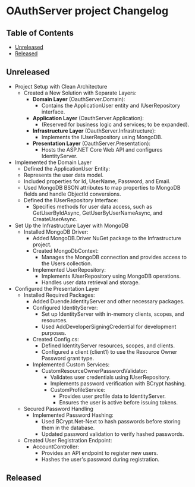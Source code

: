 # OAuthServer project Changelog

## Table of Contents

- [Unreleased](#unreleased)
- [Released](#released)

## Unreleased  

* Project Setup with Clean Architecture
  * Created a New Solution with Separate Layers:
     * **Domain Layer** (OauthServer.Domain): 
       * Contains the ApplicationUser entity and IUserRepository interface.
     * **Application Layer** (OauthServer.Application): 
       * (Reserved for business logic and services; to be expanded).
     * **Infrastructure Layer** (OauthServer.Infrastructure): 
       * Implements the IUserRepository using MongoDB.
     * **Presentation Layer** (OauthServer.Presentation): 
       * Hosts the ASP.NET Core Web API and configures IdentityServer.
* Implemented the Domain Layer
   * Defined the ApplicationUser Entity:
   * Represents the user data model.
   * Included properties for Id, UserName, Password, and Email.
   * Used MongoDB BSON attributes to map properties to MongoDB fields and handle ObjectId conversions.
   * Defined the IUserRepository Interface:
     * Specifies methods for user data access, such as GetUserByIdAsync, GetUserByUserNameAsync, and CreateUserAsync.
* Set Up the Infrastructure Layer with MongoDB
  * Installed MongoDB Driver:
    * Added MongoDB.Driver NuGet package to the Infrastructure project.
    * Created MongoDbContext:
      * Manages the MongoDB connection and provides access to the Users collection.
    * Implemented UserRepository:
      * Implements IUserRepository using MongoDB operations. 
      * Handles user data retrieval and storage.
* Configured the Presentation Layer
  * Installed Required Packages:
    * Added Duende.IdentityServer and other necessary packages. 
    * Configured IdentityServer:
      * Set up IdentityServer with in-memory clients, scopes, and resources. 
      * Used AddDeveloperSigningCredential for development purposes. 
    * Created Config.cs:
      * Defined IdentityServer resources, scopes, and clients. 
      * Configured a client (client1) to use the Resource Owner Password grant type. 
    * Implemented Custom Services:
      * CustomResourceOwnerPasswordValidator:
        * Validates user credentials using IUserRepository.
        * Implements password verification with BCrypt hashing.
        * CustomProfileService:
          * Provides user profile data to IdentityServer.
          * Ensures the user is active before issuing tokens.
  * Secured Password Handling 
    * Implemented Password Hashing:
      * Used BCrypt.Net-Next to hash passwords before storing them in the database. 
      * Updated password validation to verify hashed passwords. 
  * Created User Registration Endpoint:
    * AccountController:
      * Provides an API endpoint to register new users.
      * Hashes the user's password during registration.
      
## Released  

